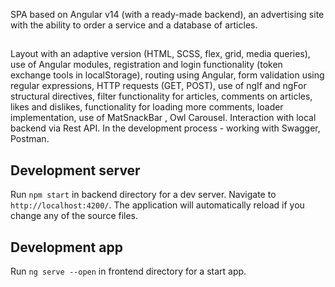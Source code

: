 SPA based on Angular v14 (with a ready-made backend), an advertising site with the ability to order a service and a database of articles.
##
Layout with an adaptive version (HTML, SCSS, flex, grid, media queries), use of Angular modules, registration and login functionality (token exchange tools in localStorage), routing using Angular, form validation using regular expressions, HTTP requests (GET, POST), use of ngIf and ngFor structural directives, filter functionality for articles, comments on articles, likes and dislikes, functionality for loading more comments, loader implementation, use of MatSnackBar , Owl Carousel. Interaction with local backend via Rest API. In the development process - working with Swagger, Postman.

## Development server

Run `npm start` in backend directory for a dev server. Navigate to `http://localhost:4200/`. The application will automatically reload if you change any of the source files.

## Development app

Run `ng serve --open` in frontend directory for a start app.
